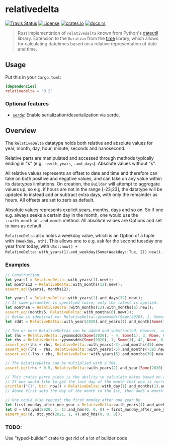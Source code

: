 relativedelta
=============

[![Travis Status](https://img.shields.io/travis/com/timkaas/relativedelta/master?style=flat-square)](https://travis-ci.com/github/timkaas/relativedelta)
[![License](https://img.shields.io/github/license/timkaas/relativedelta?style=flat-square)](https://github.com/timkaas/relativedelta/blob/master/LICENSE)
[![crates.io](https://img.shields.io/crates/v/relativedelta?style=flat-square)](https://crates.io/crates/relativedelta)
[![docs.rs](https://img.shields.io/badge/documentation-docs.rs-orange.svg?style=flat-square)](https://docs.rs/relativedelta/0.3.0/relativedelta/)

> Rust implementation of `relativedelta` known from Python's [dateutil](https://pypi.org/project/python-dateutil/)
> library.
> Extension to the `Duration` from the [time](https://github.com/rust-lang-deprecated/time) library, which allows for
> calculating datetimes based on a relative representation of date and time.

## Usage

Put this in your `Cargo.toml`:

```toml
[dependencies]
relativedelta = "0.2"
```

### Optional features

- [`serde`][]: Enable serialization/deserialization via serde.

[`serde`]: https://github.com/serde-rs/serde

## Overview

The `RelativeDelta` datatype holds both relative and absolute values for year, month, day, hour, minute, seconds and
nanosecond.

Relative parts are manipulated and accessed through methods typically ending in "s" (e.g. `::with_years`, `.and_days`).
Absolute values without "s".

All relative values represents an offset to date and time and therefore can take on both positive and negative values,
and can take on any value within its datatypes limitations. On creation, the `Builder` will attempt to aggregate values
up, so e.g. if hours are not in the range \[-23;23]\, the datatype will be updated to instead add or subtract extra
days, with only the remainder as hours.
All offsets are set to zero as default.

Absolute values represents explicit years, months, days and so on. So if one e.g. always seeks a certain day in the
month, one would use the `::with_month` or `.and_month` method. All absolute values are Options and set to `None` as
default.

`RelativeDelta` also holds a weekday value, which is an Option of a tuple with `(Weekday, nth)`. This allows one to e.g.
ask for the second tuesday one year from today,
with `Utc::now() + RelativeDelta::with_years(1).and_weekday(Some(Weekday::Tue, 2)).new()`.

### Examples

```rust
// Construction
let years1 = RelativeDelta::with_years(1).new();
let months12 = RelativeDelta::with_months(12).new();
assert_eq!(years1, months12);

let years1 = RelativeDelta::with_years(1).and_days(32).new();
// If same parameter is specified twice, only the latest is applied.
let months6 = RelativeDelta::with_months(12).with_months(6).new();
assert_eq!(months6, RelativeDelta::with_months(6).new());
// Below is identical to: RelativeDelta::yysmmsdds(Some(2020), 1, Some(1), 3, None, 12).new();
let rddt = RelativeDelta::with_year(2020).and_years(1).and_month(Some(1)).and_months(3).and_days(12).new();

// Two or more RelativeDeltas can be added and substracted. However, note that constants are lost in the process.
let lhs = RelativeDelta::yysmmsdds(Some(2020), - 4, Some(1), 3, None, 0).new();
let rhs = RelativeDelta::yysmmsdds(Some(2020), 1, Some(1), 42, None, 0).new();
assert_eq!(lhs + rhs, RelativeDelta::with_years(-3).and_months(45).new());
assert_eq!(lhs - rhs, RelativeDelta::with_years(-5).and_months(-39).new());
assert_eq!(-lhs + rhs, RelativeDelta::with_years(5).and_months(39).new());

// The RelativeDelta can be multiplied with a f64.
assert_eq!(rhs * 0.5, RelativeDelta::with_years(2).and_year(Some(2020)).and_months(3).and_month(Some(1)).new());

// This crates party piece is the ability to calculate dates based on already existing chrono::DateTime
// If one would like to get the last day of the month that one is currently in, it could be done with:
println!("{}", Utc::now() + RelativeDelta::with_day(1).and_months(1).and_days(-1).new());
// Above first sets the day of the month to the 1st, then adds a month and subtracts a day.

// One could also request the first monday after one year by
let first_monday_after_one_year = RelativeDelta::with_years(1).and_weekday(Some((Weekday::Mon, 1))).new();
let d = Utc.ymd(2020, 1, 1).and_hms(0, 0, 0) + first_monday_after_one_year;
assert_eq!(d, Utc.ymd(2021, 1, 4).and_hms(0, 0, 0));
```

### TODO:

Use "typed-builder" crate to get rid of a lot of builder code